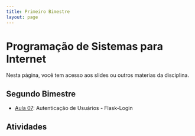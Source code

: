 ```yaml
---
title: Primeiro Bimestre
layout: page
---
```


# Programação de Sistemas para Internet

Nesta página, você tem acesso aos slides ou outros materias da disciplina.

## Segundo Bimestre

- [Aula 07](../slides/06/06.pdf): Autenticação de Usuários - Flask-Login

## Atividades